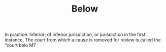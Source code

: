 ---
title: Below
letter: B
permalink: "/definitions/below.html"
body: In practice. Inferior; of inferior jurisdiction, or jurisdiction in the first
  instance. The court from which a cause is removed for review is called the “court
  belo M7
published_at: '2018-07-07'
layout: post
---